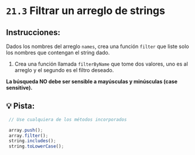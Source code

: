 # `21.3` Filtrar un arreglo de strings

## Instrucciones:

Dados los nombres del arreglo `names`, crea una función `filter` que liste solo los nombres que contengan el string dado.

1. Crea una función llamada `filterByName` que tome dos valores, uno es al arreglo y el segundo es el filtro deseado.

**La búsqueda NO debe ser sensible a mayúsculas y minúsculas (case sensitive).**


## 💡 Pista:

```js
 // Use cualquiera de los métodos incorporados

 array.push();
 array.filter();
 string.includes();
 string.toLowerCase();
```